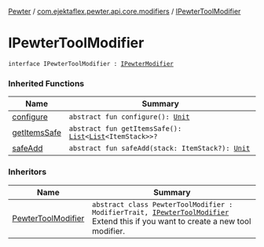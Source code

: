 [Pewter](../index.md) / [com.ejektaflex.pewter.api.core.modifiers](index.md) / [IPewterToolModifier](./-i-pewter-tool-modifier.md)

# IPewterToolModifier

`interface IPewterToolModifier : `[`IPewterModifier`](-i-pewter-modifier/index.md)

### Inherited Functions

| Name | Summary |
|---|---|
| [configure](-i-pewter-modifier/configure.md) | `abstract fun configure(): `[`Unit`](https://kotlinlang.org/api/latest/jvm/stdlib/kotlin/-unit/index.html) |
| [getItemsSafe](-i-pewter-modifier/get-items-safe.md) | `abstract fun getItemsSafe(): `[`List`](https://kotlinlang.org/api/latest/jvm/stdlib/kotlin.collections/-list/index.html)`<`[`List`](https://kotlinlang.org/api/latest/jvm/stdlib/kotlin.collections/-list/index.html)`<ItemStack>>?` |
| [safeAdd](-i-pewter-modifier/safe-add.md) | `abstract fun safeAdd(stack: ItemStack?): `[`Unit`](https://kotlinlang.org/api/latest/jvm/stdlib/kotlin/-unit/index.html) |

### Inheritors

| Name | Summary |
|---|---|
| [PewterToolModifier](-pewter-tool-modifier/index.md) | `abstract class PewterToolModifier : ModifierTrait, `[`IPewterToolModifier`](./-i-pewter-tool-modifier.md)<br>Extend this if you want to create a new tool modifier. |
